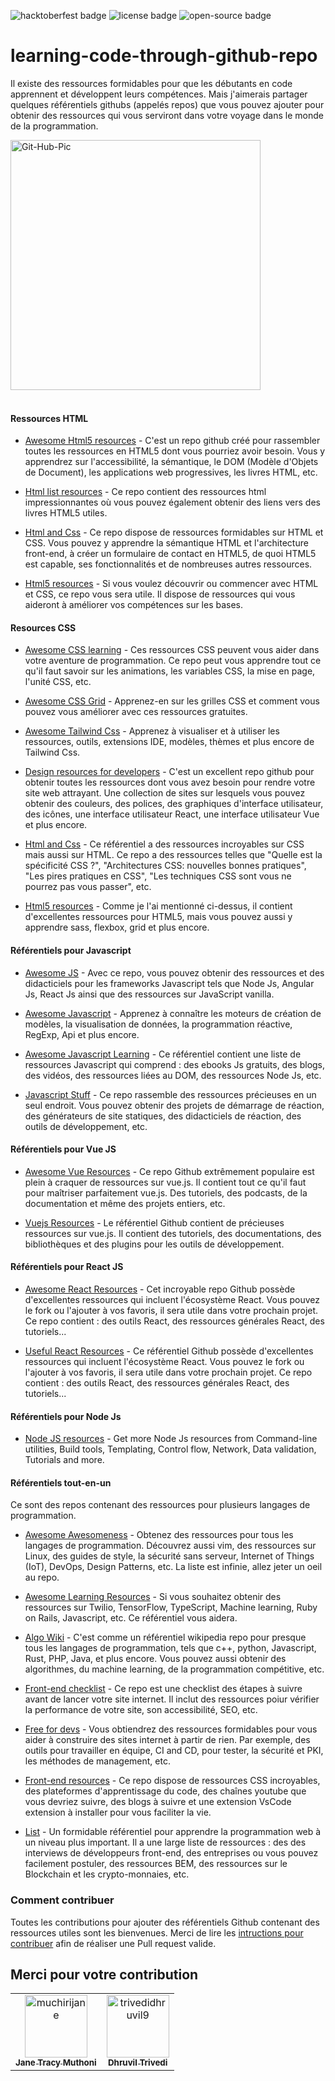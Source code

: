 ![hacktoberfest badge](https://img.shields.io/badge/%F0%9F%94%A5-hacktoberfest-blue) ![license badge](https://img.shields.io/badge/%E2%9C%94%20license-MIT-green) ![open-source badge](https://img.shields.io/badge/%F0%9F%90%B1%E2%80%8D%F0%9F%92%BB-Open--Source-orange)

# learning-code-through-github-repo

Il existe des ressources formidables pour que les débutants en code apprennent et développent leurs compétences. Mais j'aimerais partager quelques référentiels githubs (appelés repos) que vous pouvez ajouter pour obtenir des ressources qui vous serviront dans votre voyage dans le monde de la programmation.

<img src="https://i.ibb.co/kS3pSW9/Git-Hub-Pic.png" alt="Git-Hub-Pic" border="0" height = "400px">
<br>
<br>

#### Ressources HTML 

- [Awesome Html5 resources](https://github.com/diegocard/awesome-html5) - C'est un repo github créé pour rassembler toutes les ressources en HTML5 dont vous pourriez avoir besoin. Vous y apprendrez sur l'accessibilité, la sémantique, le DOM (Modèle d'Objets de Document), les applications web progressives, les livres HTML, etc.

- [Html list resources](https://github.com/gloparco/Master-List-of-HTML5-JS-CSS-Resources/blob/master/html.md) - Ce repo contient des ressources html impressionnantes où vous pouvez également obtenir des liens vers des livres HTML5 utiles.

- [Html and Css](https://github.com/zuzuleinen/html-and-css) - Ce repo dispose de ressources formidables sur HTML et CSS. Vous pouvez y apprendre la sémantique HTML et l'architecture front-end, à créer un formulaire de contact en HTML5, de quoi HTML5 est capable, ses fonctionnalités et de nombreuses autres ressources.

- [Html5 resources](https://github.com/SirPepe/HTML5Resources) - Si vous voulez découvrir ou commencer avec HTML et CSS, ce repo vous sera utile. Il dispose de ressources qui vous aideront à améliorer vos compétences sur les bases.

#### Resources CSS

- [Awesome CSS learning](https://github.com/micromata/awesome-css-learning) - Ces ressources CSS peuvent vous aider dans votre aventure de programmation. Ce repo peut vous apprendre tout ce qu'il faut savoir sur les animations, les variables CSS, la mise en page, l'unité CSS, etc.

- [Awesome CSS Grid](https://github.com/valentinogagliardi/awesome-css-grid) - Apprenez-en sur les grilles CSS et comment vous pouvez vous améliorer avec ces ressources gratuites.

- [Awesome Tailwind Css](https://github.com/aniftyco/awesome-tailwindcss) -  Apprenez à visualiser et à utiliser les ressources, outils, extensions IDE, modèles, thèmes et plus encore de Tailwind Css.

- [Design resources for developers](https://github.com/bradtraversy/design-resources-for-developers) - C'est un excellent repo github pour obtenir toutes les ressources dont vous avez besoin pour rendre votre site web attrayant. Une collection de sites sur lesquels vous pouvez obtenir des couleurs, des polices, des graphiques d'interface utilisateur, des icônes, une interface utilisateur React, une interface utilisateur Vue et plus encore.

- [Html and Css](https://github.com/zuzuleinen/html-and-css) - Ce référentiel a des ressources incroyables sur CSS mais aussi sur HTML. Ce repo a des ressources telles que "Quelle est la spécificité CSS ?", "Architectures CSS: nouvelles bonnes pratiques", "Les pires pratiques en CSS", "Les techniques CSS sont vous ne pourrez pas vous passer", etc.

- [Html5 resources](https://github.com/SirPepe/HTML5Resources) - Comme je l'ai mentionné ci-dessus, il contient d'excellentes ressources pour HTML5, mais vous pouvez aussi y apprendre sass, flexbox, grid et plus encore.

#### Référentiels pour Javascript

- [Awesome JS](https://github.com/serhiisol/awesome-js) - Avec ce repo, vous pouvez obtenir des ressources et des didacticiels pour les frameworks Javascript tels que Node Js, Angular Js, React Js ainsi que des ressources sur JavaScript vanilla.

- [Awesome Javascript](https://github.com/sorrycc/awesome-javascript) - Apprenez à connaître les moteurs de création de modèles, la visualisation de données, la programmation réactive, RegExp, Api et plus encore.

- [Awesome Javascript Learning](https://github.com/micromata/awesome-javascript-learning) - Ce référentiel contient une liste de ressources Javascript qui comprend : des ebooks Js gratuits, des blogs, des vidéos, des ressources liées au DOM, des ressources Node Js, etc.

- [Javascript Stuff](https://github.com/ahfarmer/javascriptstuff-db) - Ce repo rassemble des ressources précieuses en un seul endroit. Vous pouvez obtenir des projets de démarrage de réaction, des générateurs de site statiques, des didacticiels de réaction, des outils de développement, etc.

#### Référentiels pour Vue JS

- [Awesome Vue Resources](https://github.com/vuejs/awesome-vue) - Ce repo Github extrêmement populaire est plein à craquer de ressources sur vue.js. Il contient tout ce qu'il faut pour maîtriser parfaitement vue.js. Des tutoriels, des podcasts, de la documentation et même des projets entiers, etc.

- [Vuejs Resources](https://github.com/gliterd/vuejs-resources) - Le référentiel Github contient de précieuses ressources sur vue.js. Il contient des tutoriels, des documentations, des bibliothèques et des plugins pour les outils de développement.

#### Référentiels pour React JS 

- [Awesome React Resources](https://github.com/brillout/awesome-react-components) - Cet incroyable repo Github possède d'excellentes ressources qui incluent l'écosystème React. Vous pouvez le fork ou l'ajouter à vos favoris, il sera utile dans votre prochain projet. Ce repo contient : des outils React, des ressources générales React, des tutoriels...

- [Useful React Resources]() - Ce référentiel Github possède d'excellentes ressources qui incluent l'écosystème React. Vous pouvez le fork ou l'ajouter à vos favoris, il sera utile dans votre prochain projet. Ce repo contient : des outils React, des ressources générales React, des tutoriels... 

#### Référentiels pour Node Js 

- [Node JS resources](https://github.com/sindresorhus/awesome-nodejs) - Get more Node Js resources from Command-line utilities, Build tools, Templating, Control flow, Network, Data validation, Tutorials and more.

#### Référentiels tout-en-un

Ce sont des repos contenant des ressources pour plusieurs langages de programmation.

- [Awesome Awesomeness](https://github.com/bayandin/awesome-awesomeness) - Obtenez des ressources pour tous les langages de programmation. Découvrez aussi vim, des ressources sur Linux, des guides de style, la sécurité sans serveur, Internet of Things (IoT), DevOps, Design Patterns, etc. La liste est infinie, allez jeter un oeil au repo.

- [Awesome Learning Resources](https://github.com/lauragift21/awesome-learning-resources) - Si vous souhaitez obtenir des ressources sur Twilio, TensorFlow, TypeScript, Machine learning, Ruby on Rails, Javascript, etc. Ce référentiel vous aidera.

- [Algo Wiki](https://github.com/vicky002/AlgoWiki) - C'est comme un référentiel wikipedia repo pour presque tous les langages de programmation, tels que c++, python, Javascript, Rust, PHP, Java, et plus encore. Vous pouvez aussi obtenir des algorithmes, du machine learning, de la programmation compétitive, etc.

- [Front-end checklist](https://github.com/thedaviddias/Front-End-Checklist) - Ce repo est une checklist des étapes à suivre avant de lancer votre site internet. Il inclut des ressources poiur vérifier la performance de votre site, son accessibilité, SEO, etc.

- [Free for devs](https://github.com/ripienaar/free-for-dev) - Vous obtiendrez des ressources formidables pour vous aider à construire des sites internet à partir de rien. Par exemple, des outils pour travailler en équipe, CI and CD, pour tester, la sécurité et PKI, les méthodes de management, etc.

- [Front-end resources](https://github.com/RitikPatni/Front-End-Web-Development-Resources#table-of-contents) - Ce repo dispose de ressources CSS incroyables, des plateformes d'apprentissage du code, des chaînes youtube que vous devriez suivre, des blogs à suivre et une extension VsCode extension à installer pour vous faciliter la vie.

- [List](https://github.com/jnv/lists) - Un formidable référentiel pour apprendre la programmation web à un niveau plus important. Il a une large liste de ressources : des des interviews de développeurs front-end, des entreprises ou vous pouvez facilement postuler, des ressources BEM, des ressources sur le Blockchain et les crypto-monnaies, etc.

### Comment contribuer

Toutes les contributions pour ajouter des référentiels Github contenant des ressources utiles sont les bienvenues. Merci de lire les [intructions pour contribuer](https://github.com/muchirijane/learning-code-through-github-repos/blob/main/CONTRIBUTING.md) afin de réaliser une Pull request valide.

## Merci pour votre contribution

<!-- readme: contributors -start --> 
<table>
<tr>
    <td align="center">
        <a href="https://github.com/muchirijane">
            <img src="https://avatars3.githubusercontent.com/u/54930887?v=4" width="100;" alt="muchirijane"/>
            <br />
            <sub><b>Jane Tracy Muthoni</b></sub>
        </a>
    </td>
    <td align="center">
        <a href="https://github.com/trivedidhruvil9">
            <img src="https://avatars0.githubusercontent.com/u/56179904?v=4" width="100;" alt="trivedidhruvil9"/>
            <br />
            <sub><b>Dhruvil Trivedi</b></sub>
        </a>
    </td></tr>
</table>
<!-- readme: contributors -end -->
